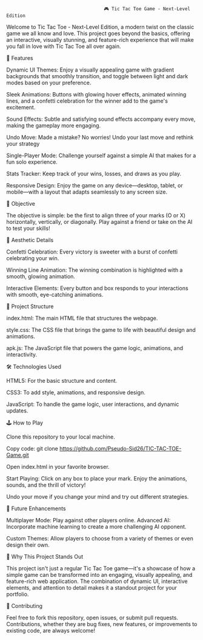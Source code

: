                                         🎮 Tic Tac Toe Game - Next-Level Edition

Welcome to Tic Tac Toe - Next-Level Edition, a modern twist on the classic game we all know and love. This project goes beyond the basics, offering an interactive, visually stunning, and feature-rich experience that will make you fall in love with Tic Tac Toe all over again.


🚀 Features

Dynamic UI Themes: Enjoy a visually appealing game with gradient backgrounds that smoothly transition, and toggle between light and dark modes based on your preference.

Sleek Animations: Buttons with glowing hover effects, animated winning lines, and a confetti celebration for the winner add to the game's excitement.

Sound Effects: Subtle and satisfying sound effects accompany every move, making the gameplay more engaging.

Undo Move: Made a mistake? No worries! Undo your last move and rethink your strategy

Single-Player Mode: Challenge yourself against a simple AI that makes for a fun solo experience.

Stats Tracker: Keep track of your wins, losses, and draws as you play.

Responsive Design: Enjoy the game on any device—desktop, tablet, or mobile—with a layout that adapts seamlessly to any screen size.



🎯 Objective


The objective is simple: be the first to align three of your marks (O or X) horizontally, vertically, or diagonally. Play against a friend or take on the AI to test your skills!



🎨 Aesthetic Details


Confetti Celebration: Every victory is sweeter with a burst of confetti celebrating your win.

Winning Line Animation: The winning combination is highlighted with a smooth, glowing animation.

Interactive Elements: Every button and box responds to your interactions with smooth, eye-catching animations.



📂 Project Structure


index.html: The main HTML file that structures the webpage.

style.css: The CSS file that brings the game to life with beautiful design and animations.

apk.js: The JavaScript file that powers the game logic, animations, and interactivity.



🛠️ Technologies Used


HTML5: For the basic structure and content.

CSS3: To add style, animations, and responsive design.

JavaScript: To handle the game logic, user interactions, and dynamic updates.



🕹️ How to Play


Clone this repository to your local machine.

Copy code: git clone https://github.com/Pseudo-Sid26/TIC-TAC-TOE-Game.git

Open index.html in your favorite browser.

Start Playing: Click on any box to place your mark. Enjoy the animations, sounds, and the thrill of victory!

Undo your move if you change your mind and try out different strategies.



🧠 Future Enhancements


Multiplayer Mode: Play against other players online.
Advanced AI: Incorporate machine learning to create a more challenging AI opponent.

Custom Themes: Allow players to choose from a variety of themes or even design their own.


🌟 Why This Project Stands Out


This project isn't just a regular Tic Tac Toe game—it's a showcase of how a simple game can be transformed into an engaging, visually appealing, and feature-rich web application. The combination of dynamic UI, interactive elements, and attention to detail makes it a standout project for your portfolio.



🤝 Contributing

Feel free to fork this repository, open issues, or submit pull requests. Contributions, whether they are bug fixes, new features, or improvements to existing code, are always welcome!









